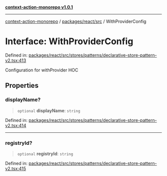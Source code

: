 [**context-action-monorepo v1.0.1**](../../../../README.md)

***

[context-action-monorepo](../../../../README.md) / [packages/react/src](../README.md) / WithProviderConfig

# Interface: WithProviderConfig

Defined in: [packages/react/src/stores/patterns/declarative-store-pattern-v2.tsx:413](https://github.com/mineclover/context-action/blob/08bf17d6ec1c09cfe0ffb9710189395df90c9772/packages/react/src/stores/patterns/declarative-store-pattern-v2.tsx#L413)

Configuration for withProvider HOC

## Properties

### displayName?

> `optional` **displayName**: `string`

Defined in: [packages/react/src/stores/patterns/declarative-store-pattern-v2.tsx:414](https://github.com/mineclover/context-action/blob/08bf17d6ec1c09cfe0ffb9710189395df90c9772/packages/react/src/stores/patterns/declarative-store-pattern-v2.tsx#L414)

***

### registryId?

> `optional` **registryId**: `string`

Defined in: [packages/react/src/stores/patterns/declarative-store-pattern-v2.tsx:415](https://github.com/mineclover/context-action/blob/08bf17d6ec1c09cfe0ffb9710189395df90c9772/packages/react/src/stores/patterns/declarative-store-pattern-v2.tsx#L415)
